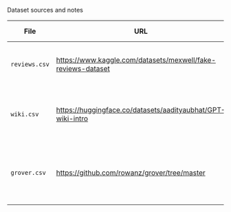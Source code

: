 Dataset sources and notes

| File | URL | Notes | Number Fake | Number Real | Citation |
|---|---|---|---|---|---|
| `reviews.csv` | https://www.kaggle.com/datasets/mexwell/fake-reviews-dataset | Product reviews. Generated by GPT-2. | 20,000 | 20,000 | Salminen, J., Kandpal, C., Kamel, A. M., Jung, S., & Jansen, B. J. (2022). Creating and detecting fake reviews of online products. Journal of Retailing and Consumer Services, 64, 102771. https://doi.org/10.1016/j.jretconser.2021.102771 | 
| `wiki.csv` |  https://huggingface.co/datasets/aadityaubhat/GPT-wiki-intro  | Wikipedia intro paragraphs. Generated by GPT (Curie). | 150,000 | 150,000 | @misc {aaditya_bhat_2023,	author       = { {Aaditya Bhat} }, title        = { GPT-wiki-intro (Revision 0e458f5) }, year         = 2023, url          = { https://huggingface.co/datasets/aadityaubhat/GPT-wiki-intro }, doi          = { 10.57967/hf/0326 }, publisher    = { Hugging Face }} | 
| `grover.csv` |  https://github.com/rowanz/grover/tree/master  |  News articles. Generated with Grover. | 10,000| 15,000 | @inproceedings{zellers2019grover, title={Defending Against Neural Fake News}, author={Zellers, Rowan and Holtzman, Ari and Rashkin, Hannah and Bisk, Yonatan and Farhadi, Ali and Roesner, Franziska and Choi, Yejin}, booktitle={Advances in Neural Information Processing Systems 32}, year={2019}} |
